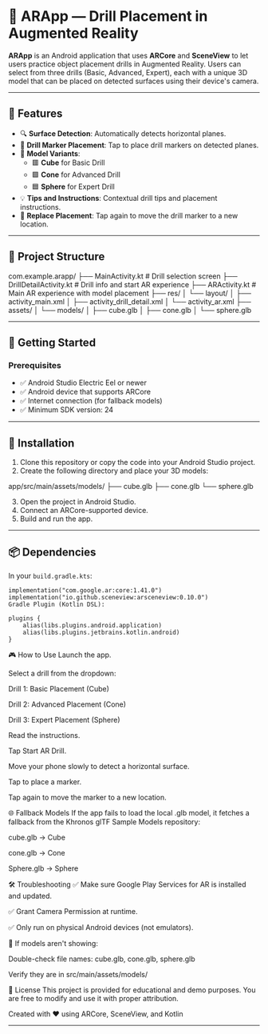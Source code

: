 # 📱 ARApp — Drill Placement in Augmented Reality

**ARApp** is an Android application that uses **ARCore** and **SceneView** to let users practice object placement drills in Augmented Reality. Users can select from three drills (Basic, Advanced, Expert), each with a unique 3D model that can be placed on detected surfaces using their device's camera.

---

## 🧠 Features

- 🔍 **Surface Detection**: Automatically detects horizontal planes.
- 🎯 **Drill Marker Placement**: Tap to place drill markers on detected planes.
- 🧱 **Model Variants**:
  - 🟥 **Cube** for Basic Drill
  - 🟩 **Cone** for Advanced Drill
  - 🟦 **Sphere** for Expert Drill
- 💡 **Tips and Instructions**: Contextual drill tips and placement instructions.
- 🔁 **Replace Placement**: Tap again to move the drill marker to a new location.

---

## 📁 Project Structure

com.example.arapp/
├── MainActivity.kt # Drill selection screen
├── DrillDetailActivity.kt # Drill info and start AR experience
├── ARActivity.kt # Main AR experience with model placement
├── res/
│ └── layout/
│ ├── activity_main.xml
│ ├── activity_drill_detail.xml
│ └── activity_ar.xml
├── assets/
│ └── models/
│ ├── cube.glb
│ ├── cone.glb
│ └── sphere.glb

---

## 🚀 Getting Started

### Prerequisites

- ✅ Android Studio Electric Eel or newer
- ✅ Android device that supports ARCore
- ✅ Internet connection (for fallback models)
- ✅ Minimum SDK version: 24

---

## 🔧 Installation

1. Clone this repository or copy the code into your Android Studio project.
2. Create the following directory and place your 3D models:

app/src/main/assets/models/
├── cube.glb
├── cone.glb
└── sphere.glb

3. Open the project in Android Studio.
4. Connect an ARCore-supported device.
5. Build and run the app.

---

## 📦 Dependencies

In your `build.gradle.kts`:

```
implementation("com.google.ar:core:1.41.0")
implementation("io.github.sceneview:arsceneview:0.10.0")
Gradle Plugin (Kotlin DSL):

```
```
plugins {
    alias(libs.plugins.android.application)
    alias(libs.plugins.jetbrains.kotlin.android)
}
```
🎮 How to Use
Launch the app.

Select a drill from the dropdown:

Drill 1: Basic Placement (Cube)

Drill 2: Advanced Placement (Cone)

Drill 3: Expert Placement (Sphere)

Read the instructions.

Tap Start AR Drill.

Move your phone slowly to detect a horizontal surface.

Tap to place a marker.

Tap again to move the marker to a new location.

🌐 Fallback Models
If the app fails to load the local .glb model, it fetches a fallback from the Khronos glTF Sample Models repository:

cube.glb → Cube

cone.glb → Cone

Sphere.glb → Sphere

🛠️ Troubleshooting
✅ Make sure Google Play Services for AR is installed and updated.

✅ Grant Camera Permission at runtime.

✅ Only run on physical Android devices (not emulators).

🔄 If models aren't showing:

Double-check file names: cube.glb, cone.glb, sphere.glb

Verify they are in src/main/assets/models/


📄 License
This project is provided for educational and demo purposes. You are free to modify and use it with proper attribution.

Created with ❤️ using ARCore, SceneView, and Kotlin

---
